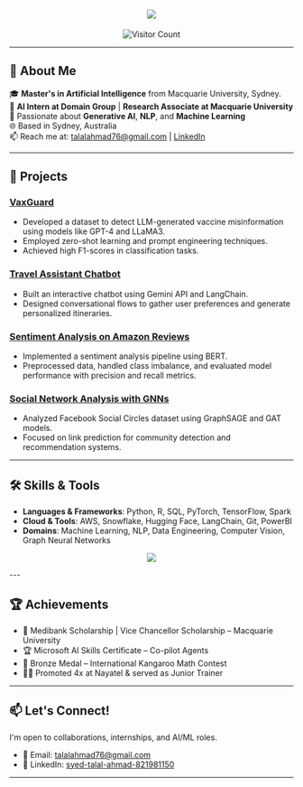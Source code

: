 <!-- Animated Typing Effect -->
<h1 align="center">
  <img src="https://readme-typing-svg.herokuapp.com/?font=Inter&size=48&center=true&vCenter=true&width=600&height=70&color=4493F8&duration=4000&lines=Hi+There!+;+I'm+Talal+Ahmad!" />
</h1>

<!-- Visitor Counter -->
<p align="center">
  <img src="https://profile-counter.glitch.me/talalahmad27/count.svg" alt="Visitor Count">
</p>

---

## 🧠 About Me

🎓 **Master's in Artificial Intelligence** from Macquarie University, Sydney.  
💼 **AI Intern at Domain Group** | **Research Associate at Macquarie University**  
🔬 Passionate about **Generative AI**, **NLP**, and **Machine Learning**  
🌐 Based in Sydney, Australia  
📫 Reach me at: [talalahmad76@gmail.com](mailto:talalahmad76@gmail.com) | [LinkedIn](https://linkedin.com/in/syed-talal-ahmad-821981150)

---

## 🚀 Projects

### [VaxGuard](https://github.com/your-username/VaxGuard)
- Developed a dataset to detect LLM-generated vaccine misinformation using models like GPT-4 and LLaMA3.
- Employed zero-shot learning and prompt engineering techniques.
- Achieved high F1-scores in classification tasks.

### [Travel Assistant Chatbot](https://github.com/your-username/Travel-Assistant-Chatbot)
- Built an interactive chatbot using Gemini API and LangChain.
- Designed conversational flows to gather user preferences and generate personalized itineraries.

### [Sentiment Analysis on Amazon Reviews](https://github.com/your-username/Sentiment-Analysis-Amazon)
- Implemented a sentiment analysis pipeline using BERT.
- Preprocessed data, handled class imbalance, and evaluated model performance with precision and recall metrics.

### [Social Network Analysis with GNNs](https://github.com/your-username/Social-Network-GNN)
- Analyzed Facebook Social Circles dataset using GraphSAGE and GAT models.
- Focused on link prediction for community detection and recommendation systems.

---

## 🛠️ Skills & Tools

- **Languages & Frameworks**: Python, R, SQL, PyTorch, TensorFlow, Spark
- **Cloud & Tools**: AWS, Snowflake, Hugging Face, LangChain, Git, PowerBI
- **Domains**: Machine Learning, NLP, Data Engineering, Computer Vision, Graph Neural Networks
<p align="center">
  <img src="https://skillicons.dev/icons?i=python,r,sql,pytorch,tensorflow,spark,jupyter&theme=light&perline=6" />
</p>
---

## 🏆 Achievements

- 🥇 Medibank Scholarship | Vice Chancellor Scholarship – Macquarie University
- 🏆 Microsoft AI Skills Certificate – Co-pilot Agents
- 🥉 Bronze Medal – International Kangaroo Math Contest
- 👨‍🏫 Promoted 4x at Nayatel & served as Junior Trainer

---

## 📫 Let's Connect!

I'm open to collaborations, internships, and AI/ML roles.

- 📧 Email: [talalahmad76@gmail.com](mailto:talalahmad76@gmail.com)
- 💼 LinkedIn: [syed-talal-ahmad-821981150](https://linkedin.com/in/syed-talal-ahmad-821981150)

---

